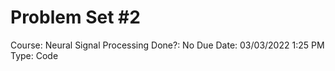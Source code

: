 # Problem Set #2

Course: Neural Signal Processing
Done?: No
Due Date: 03/03/2022 1:25 PM
Type: Code